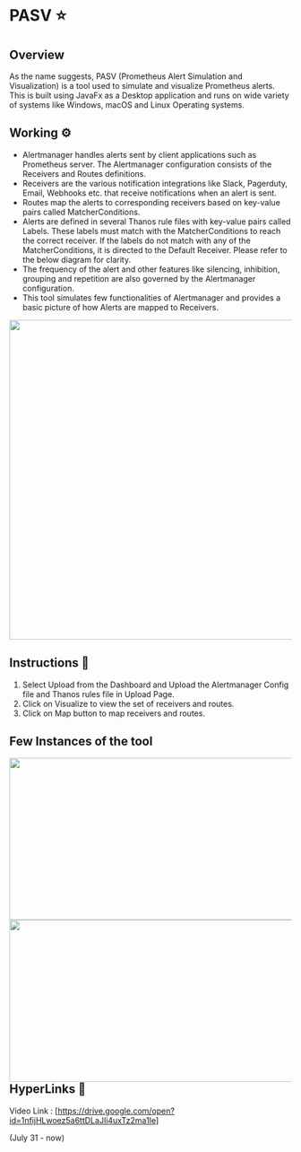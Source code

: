 # PASV  :star:

## Overview

As the name suggests, PASV (Prometheus Alert Simulation and Visualization) is a tool used to simulate and visualize Prometheus alerts. This is built using JavaFx as a Desktop application and runs on wide variety of systems like Windows, macOS and Linux Operating systems.

## Working :gear:
- Alertmanager handles alerts sent by client applications such as Prometheus server. The Alertmanager configuration consists of the Receivers and Routes definitions. 
- Receivers are the various notification integrations like Slack, Pagerduty, Email, Webhooks etc. that receive notifications when an alert is sent.
- Routes map the alerts to corresponding receivers based on key-value pairs called MatcherConditions.
- Alerts are defined in several Thanos rule files with key-value pairs called Labels. These labels must match with the MatcherConditions to reach the correct receiver. If the labels do not match with any of the MatcherConditions, it is directed to the Default Receiver. Please refer to the below diagram for clarity.
- The frequency of the alert and other features like silencing, inhibition, grouping and repetition are also governed by the Alertmanager configuration.
- This tool simulates few functionalities of Alertmanager and provides a basic picture of how Alerts are mapped to Receivers.

<img align="center" width="555" height="570" src="https://github.com/sathiyajith/PASV/blob/main/res/Architecture%20Diagram.png">

## Instructions :closed_book:

1. Select Upload from the Dashboard and Upload the Alertmanager Config file and Thanos rules file in Upload Page.
2. Click on Visualize to view the set of receivers and routes.
3. Click on Map button to map receivers and routes.

## Few Instances of the tool
<img align="left" width="506" height="289" src="https://github.com/sathiyajith/PASV/blob/main/res/snippet_1.png">
<img align="right" width="506" height="289" src="https://github.com/sathiyajith/PASV/blob/main/res/snippet_2.png">

##  HyperLinks :paperclip:
Video Link : [https://drive.google.com/open?id=1nfijHLwoez5a6ttDLaJIi4uxTz2ma1Ie]

(July 31 - now)
